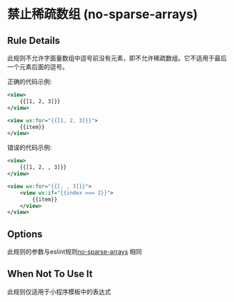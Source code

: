 # 禁止稀疏数组 (no-sparse-arrays)

## Rule Details

此规则不允许字面量数组中逗号前没有元素，即不允许稀疏数组。它不适用于最后一个元素后面的逗号。

正确的代码示例:

```xml
<view>
    {{[1, 2, 3]}}
</view>

<view wx:for="{{[1, 2, 3]}}">
    {{item}}
</view>
```

错误的代码示例:

```xml
<view>
    {{[1, 2, , 3]}}
</view>

<view wx:for="{{[, , 3]}}">
    <view wx:if="{{index === 2}}">
        {{item}}
    </view>
</view>
```

## Options
此规则的参数与eslint规则[no-sparse-arrays](https://eslint.org/docs/rules/no-sparse-arrays) 相同

## When Not To Use It

此规则仅适用于小程序模板中的表达式
